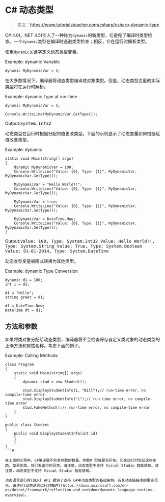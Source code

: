 # C# 动态类型

> 原文：<https://www.tutorialsteacher.com/csharp/csharp-dynamic-type>

C# 4.0(。NET 4.5)引入了一种称为`dynamic`的新类型，它避免了编译时类型检查。一个`dynamic`类型在编译时逃避类型检查；相反，它在运行时解析类型。

使用`dynamic`关键字定义动态类型变量。

Example: dynamic Variable

```
dynamic MyDynamicVar = 1; 
```

在大多数情况下，编译器将动态类型编译成对象类型。但是，动态类型变量的实际类型将在运行时解析。

Example: dynamic Type at run-time

```
dynamic MyDynamicVar = 1;

Console.WriteLine(MyDynamicVar.GetType()); 
```

Output:<samp>System.Int32</samp>

动态类型在运行时根据分配的值更改类型。下面的示例显示了动态变量如何根据赋值改变类型。

Example: dynamic

```
static void Main(string[] args)
{
    dynamic MyDynamicVar = 100;
    Console.WriteLine("Value: {0}, Type: {1}", MyDynamicVar, MyDynamicVar.GetType());

    MyDynamicVar = "Hello World!!";
    Console.WriteLine("Value: {0}, Type: {1}", MyDynamicVar, MyDynamicVar.GetType());

    MyDynamicVar = true;
    Console.WriteLine("Value: {0}, Type: {1}", MyDynamicVar, MyDynamicVar.GetType());

    MyDynamicVar = DateTime.Now;
    Console.WriteLine("Value: {0}, Type: {1}", MyDynamicVar, MyDynamicVar.GetType());
} 
```

Output:<samp>Value: 100, Type: System.Int32
Value: Hello World!!, Type: System.String
Value: True, Type: System.Boolean
Value: 01-01-2014, Type: System.DateTime</samp>

动态类型变量被隐式转换为其他类型。

Example: dynamic Type Conversion

```
dynamic d1 = 100;
int i = d1;

d1 = "Hello";
string greet = d1;

d1 = DateTime.Now;
DateTime dt = d1; 
```

## 方法和参数

如果将类对象分配给动态类型，编译器将不会检查保存自定义类对象的动态类型的正确方法和属性名称。考虑下面的例子。

Example: Calling Methods

```
class Program
{
    static void Main(string[] args)
    {
        dynamic stud = new Student();

        stud.DisplayStudentInfo(1, "Bill");// run-time error, no compile-time error
        stud.DisplayStudentInfo("1");// run-time error, no compile-time error
        stud.FakeMethod();// run-time error, no compile-time error
    }
}

public class Student
{
    public void DisplayStudentInfo(int id)
    {
    }
} 
```# 

在上面的示例中，C#编译器不检查参数的数量、参数# 型或是否存在。它在运行时验证这些东西，如果无效，则引发运行时异常。请注意，动态类型不支持 Visual Studio 智能感知。请注意，动态类型不支持 Visual Studio 智能感知。

动态语言运行库(DLR) API 提供了支持 C#中动态类型的基础架构。有关动态链接库的更多信息，请访问[动态语言运行时概述](https://docs.microsoft.com/en-us/dotnet/framework/reflection-and-codedom/dynamic-language-runtime-overview)。